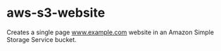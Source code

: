 # aws-s3-website
Creates a single page www.example.com website in an Amazon Simple Storage Service bucket. 
